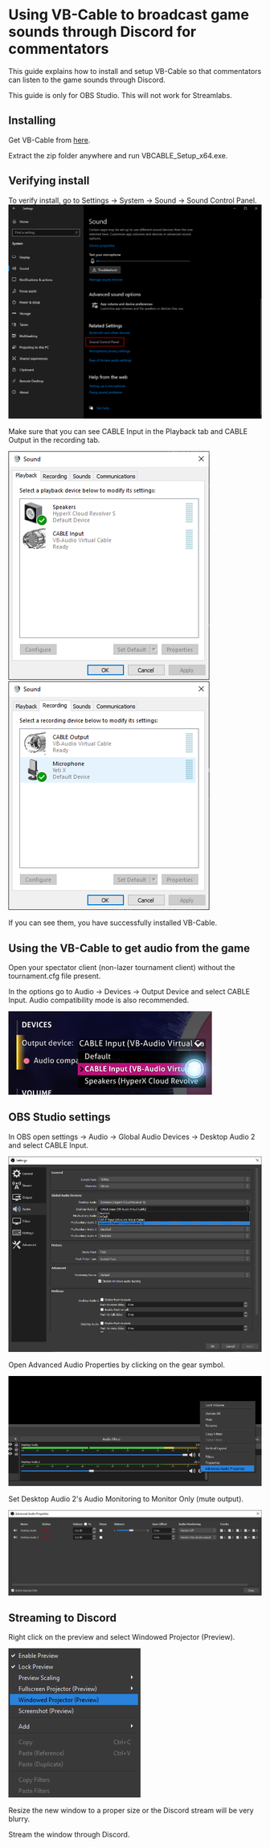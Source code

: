 # Using VB-Cable to broadcast game sounds through Discord for commentators
This guide explains how to install and setup VB-Cable so that commentators can listen to the game sounds through Discord.

This guide is only for OBS Studio. This will not work for Streamlabs.

## Installing
Get VB-Cable from [here](https://vb-audio.com/Cable/).

Extract the zip folder anywhere and run VBCABLE_Setup_x64.exe.

## Verifying install
To verify install, go to Settings -> System -> Sound -> Sound Control Panel.
![Sound Control Panel in settings](/imgs/sound_settings.png)

Make sure that you can see CABLE Input in the Playback tab and CABLE Output in the recording tab.

![Sound Control Panel Playback tab](/imgs/sound_playback.png)
![Sound Control Panel Recording tab](/imgs/sound_recording.png)

If you can see them, you have successfully installed VB-Cable.

## Using the VB-Cable to get audio from the game
Open your spectator client (non-lazer tournament client) without the tournament.cfg file present. 

In the options go to Audio -> Devices -> Output Device and select CABLE Input.
Audio compatibility mode is also recommended.

![osu audio options](/imgs/osu_audio.png)

## OBS Studio settings
In OBS open settings -> Audio -> Global Audio Devices -> Desktop Audio 2 and select CABLE Input.

![obs audio options](/imgs/obs_settings.png)

Open Advanced Audio Properties by clicking on the gear symbol.

![obs advanced audio properties](/imgs/obs_advanced_audio.png)

Set Desktop Audio 2's Audio Monitoring to Monitor Only (mute output).

![obs advanced audio monitoring](/imgs/obs_advanced_audio_2.png)

## Streaming to Discord
Right click on the preview and select Windowed Projector (Preview).

![obs advanced audio monitoring](/imgs/obs_preview.png)

Resize the new window to a proper size or the Discord stream will be very blurry.

Stream the window through Discord.
